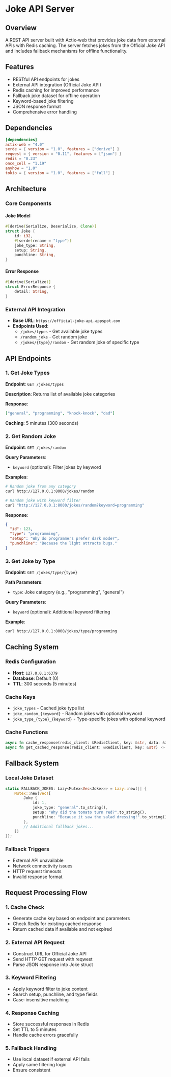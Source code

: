 # Joke API Server

## Overview
A REST API server built with Actix-web that provides joke data from external APIs with Redis caching. The server fetches jokes from the Official Joke API and includes fallback mechanisms for offline functionality.

## Features
- RESTful API endpoints for jokes
- External API integration (Official Joke API)
- Redis caching for improved performance
- Fallback joke dataset for offline operation
- Keyword-based joke filtering
- JSON response format
- Comprehensive error handling

## Dependencies
```toml
[dependencies]
actix-web = "4.0"
serde = { version = "1.0", features = ["derive"] }
reqwest = { version = "0.11", features = ["json"] }
redis = "0.23"
once_cell = "1.19"
anyhow = "1.0"
tokio = { version = "1.0", features = ["full"] }
```

## Architecture

### Core Components

#### Joke Model
```rust
#[derive(Serialize, Deserialize, Clone)]
struct Joke {
    id: i32,
    #[serde(rename = "type")]
    joke_type: String,
    setup: String,
    punchline: String,
}
```

#### Error Response
```rust
#[derive(Serialize)]
struct ErrorResponse {
    detail: String,
}
```

### External API Integration
- **Base URL**: `https://official-joke-api.appspot.com`
- **Endpoints Used**:
  - `/jokes/types` - Get available joke types
  - `/random_joke` - Get random joke
  - `/jokes/{type}/random` - Get random joke of specific type

## API Endpoints

### 1. Get Joke Types
**Endpoint**: `GET /jokes/types`

**Description**: Returns list of available joke categories

**Response**:
```json
["general", "programming", "knock-knock", "dad"]
```

**Caching**: 5 minutes (300 seconds)

### 2. Get Random Joke
**Endpoint**: `GET /jokes/random`

**Query Parameters**:
- `keyword` (optional): Filter jokes by keyword

**Examples**:
```bash
# Random joke from any category
curl http://127.0.0.1:8000/jokes/random

# Random joke with keyword filter
curl "http://127.0.0.1:8000/jokes/random?keyword=programming"
```

**Response**:
```json
{
  "id": 123,
  "type": "programming",
  "setup": "Why do programmers prefer dark mode?",
  "punchline": "Because the light attracts bugs."
}
```

### 3. Get Joke by Type
**Endpoint**: `GET /jokes/type/{type}`

**Path Parameters**:
- `type`: Joke category (e.g., "programming", "general")

**Query Parameters**:
- `keyword` (optional): Additional keyword filtering

**Example**:
```bash
curl http://127.0.0.1:8000/jokes/type/programming
```

## Caching System

### Redis Configuration
- **Host**: `127.0.0.1:6379`
- **Database**: Default (0)
- **TTL**: 300 seconds (5 minutes)

### Cache Keys
- `joke_types` - Cached joke type list
- `joke_random_{keyword}` - Random jokes with optional keyword
- `joke_type_{type}_{keyword}` - Type-specific jokes with optional keyword

### Cache Functions
```rust
async fn cache_response(redis_client: &RedisClient, key: &str, data: &Joke) -> anyhow::Result<()>
async fn get_cached_response(redis_client: &RedisClient, key: &str) -> Option<Joke>
```

## Fallback System

### Local Joke Dataset
```rust
static FALLBACK_JOKES: Lazy<Mutex<Vec<Joke>>> = Lazy::new(|| {
    Mutex::new(vec![
        Joke {
            id: 1,
            joke_type: "general".to_string(),
            setup: "Why did the tomato turn red?".to_string(),
            punchline: "Because it saw the salad dressing!".to_string(),
        },
        // Additional fallback jokes...
    ])
});
```

### Fallback Triggers
- External API unavailable
- Network connectivity issues
- HTTP request timeouts
- Invalid response format

## Request Processing Flow

### 1. Cache Check
- Generate cache key based on endpoint and parameters
- Check Redis for existing cached response
- Return cached data if available and not expired

### 2. External API Request
- Construct URL for Official Joke API
- Send HTTP GET request with reqwest
- Parse JSON response into Joke struct

### 3. Keyword Filtering
- Apply keyword filter to joke content
- Search setup, punchline, and type fields
- Case-insensitive matching

### 4. Response Caching
- Store successful responses in Redis
- Set TTL to 5 minutes
- Handle cache errors gracefully

### 5. Fallback Handling
- Use local dataset if external API fails
- Apply same filtering logic
- Ensure consistent